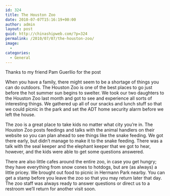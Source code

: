 ```yaml
---
id: 324
title: The Houston Zoo
date: 2010-07-07T15:16:19+00:00
author: admin
layout: post
guid: http://chinashipweb.com/?p=324
permalink: /2010/07/07/the-houston-zoo/
image:
  - 
categories:
  - General
---
```

Thanks to my friend Pam Guerllio for the post

When you have a family, there might seem to be a shortage of things you can do outdoors. The Houston Zoo is one of the best places to go just before the hot summer sun begins to swelter. We took our two daughters to the Houston Zoo last month and got to see and experience all sorts of interesting things. We gathered up all of our snacks and lunch stuff so that we could picnic in the park and set the ADT home security alarm before we left the house.

The zoo is a great place to take kids no matter what city you’re in. The Houston Zoo posts feedings and talks with the animal handlers on their website so you can plan ahead to see things like the snake feeding. We got there early, but didn’t manage to make it to the snake feeding. There was a talk with the seal keeper and the elephant keeper that we got to hear, however, and the kids were able to get some questions answered.

There are also little cafes around the entire zoo, in case you get hungry; they have everything from snow cones to hotdogs, but are (as always) a little pricey. We brought out food to picnic in Hermann Park nearby. You can get a stamp before you leave the zoo so that you may return later that day. The zoo staff was always ready to answer questions or direct us to a restroom we’ll return for another visit soon.